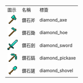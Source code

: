 <table>
	<tablebody>
		<tr>
			<td>圖示</td>
			<td>名稱</td>
			<td>標簽</td>
		</tr>
		<tr>
			<td><img src="../../mc_icon/tools/diamond_axe.png"></td>
			<td>鑽石斧</td>
			<td>diamond_axe</td>
		</tr>
		<tr>
			<td><img src="../../mc_icon/tools/diamond_hoe.png"></td>
			<td>鑽石鋤</td>
			<td>diamond_hoe</td>
		</tr>
		<tr>
			<td><img src="../../mc_icon/combat/diamond_sword.png"></td>
			<td>鑽石劍</td>
			<td>diamond_sword</td>
		</tr>
		<tr>
			<td><img src="../../mc_icon/tools/diamond_pickaxe.png"></td>
			<td>鑽石鎬</td>
			<td>diamond_pickaxe</td>
		</tr>
		<tr>
			<td><img src="../../mc_icon/tools/diamond_shovel.png"></td>
			<td>鑽石鏟</td>
			<td>diamond_shovel</td>
		</tr>
	</tablebody>
</table>